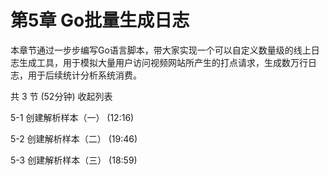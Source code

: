 # 第5章 Go批量生成日志
本章节通过一步步编写Go语言脚本，带大家实现一个可以自定义数量级的线上日志生成工具，用于模拟大量用户访问视频网站所产生的打点请求，生成数万行日志，用于后续统计分析系统消费。

共 3 节 (52分钟) 收起列表

5-1 创建解析样本（一） (12:16)

5-2 创建解析样本（二） (19:46)

5-3 创建解析样本（三） (18:59)